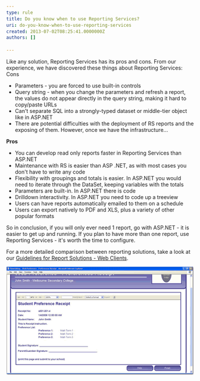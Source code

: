 ```yaml
---
type: rule
title: Do you know when to use Reporting Services?
uri: do-you-know-when-to-use-reporting-services
created: 2013-07-02T08:25:41.0000000Z
authors: []

---
```


Like any solution, Reporting Services has its pros and cons. From our experience, we have discovered these things about Reporting Services: Cons

- Parameters - you are forced to use built-in controls
- Query string - when you change the parameters and refresh a report, the values do not appear directly in the query string, making it hard to copy/paste URLs
- Can't separate SQL into a strongly-typed dataset or middle-tier object like in ASP.NET
- There are potential difficulties with the deployment of RS reports and the exposing of them. However, once we have the infrastructure...

**Pros**

- You can develop read only reports faster in Reporting Services than ASP.NET
- Maintenance with RS is easier than ASP .NET, as with most cases you don't have to write any code
- Flexibility with groupings and totals is easier. In ASP.NET you would need to iterate through the DataSet, keeping variables with the totals
- Parameters are built-in. In ASP.NET there is code
- Drilldown interactivity. In ASP.NET you need to code up a treeview
- Users can have reports automatically emailed to them on a schedule
- Users can export natively to PDF and XLS, plus a variety of other popular formats

So in conclusion, if you will only ever need 1 report, go with ASP.NET - it is easier to get up and running. If you plan to have more than one report, use Reporting Services - it's worth the time to configure.

For a more detailed comparison between reporting solutions, take a look at our [Guidelines for Report Solutions - Web Clients](http://www.ssw.com.au/ssw/Standards/DeveloperDotNet/guidelinesforreportingwebclient.aspx).



![ Reporting Services has built-in support for PDF/XLS export and can be embedded in your ASP.NET pages](RSRulesUseRS1.gif)
